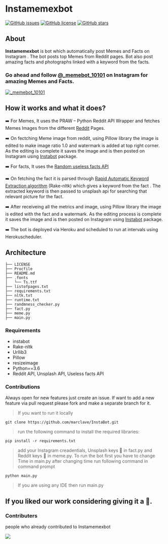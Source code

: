 # Instamemexbot

[![GitHub issues](https://img.shields.io/github/issues/BeLazy167/instamemexbot)](https://github.com/BeLazy167/instamemexbot/issues)
[![GitHub license](https://img.shields.io/github/license/BeLazy167/instamemexbot)](https://github.com/BeLazy167/instamemexbot/blob/master/LICENSE)
[![GitHub stars](https://img.shields.io/github/stars/BeLazy167/instamemexbot)](https://github.com/BeLazy167/instamemexbot/stargazers)

## About
**Instamemexbot** is bot which automatically post Memes and Facts on Instagram . The bot posts top Memes from Reddit pages. Bot also post amazing facts and photographs linked with a keyword from the facts.

### Go ahead and follow [@_memebot_10101](https://www.instagram.com/_memebot_10101) on Instagram for amazing Memes and Facts.
<a href="https://www.instagram.com/_memebot_10101" target="blank"><img src="https://img.icons8.com/fluent/48/000000/instagram-new.png" alt="_memebot_10101"/></a><br>



## How it works and what it does?
➡️ For Memes, It uses the PRAW – Python Reddit API Wrapper and fetches Memes Images from the different [Reddit](https://www.reddit.com/) Pages.

➡️ On fectching Meme image from reddit, using Pillow library the image is edited to make image ratio 1.0 and watermark is added at top right corner. As the editing is complete it saves the image and is then posted on Instagram using [Instabot](https://pypi.org/project/instabot/) package.

➡️ For facts, It uses the [Random useless facts API](https://uselessfacts.jsph.pl/)

➡️ On fetching the fact it is parsed through [Rapid Automatic Keyword Extraction algorithm](https://github.com/csurfer/rake-nltk) (Rake-nltk) which gives a keyword from the fact . The extracted keyword is then passed to unsplash api for searching that relevant picture for the fact. 

➡️ After receiveing all the metrics and image, using Pillow library the image is edited with the fact and a watermark. As the editing process is complete it saves the image and is then posted on Instagram using [Instabot](https://pypi.org/project/instabot/) package.

➡️ The bot is deployed via Heroku and scheduled to run at intervals using Herokuscheduler.

## Architecture
```
├── LICENSE
├── Procfile
├── README.md
├── .fonts
│   └── Ts.ttf
├── listofpages.txt
├── requirements.txt
├── nltk.txt
├── runtime.txt
├── randmness_checker.py
├── fact.py
├── meme.py
├── main.py
```

### Requirements
- instabot
- Rake-nltk
- Urllib3
- Pillow
- resizeimage
- Python==3.6
- Reddit API, Unsplash API, Useless facts API

### Contributions
Always open for new features just create an issue. If want to add a new feature via pull request please fork and make a separate branch for it.
 > If you want to run it locally
 ```
 git clone https://github.com/marclave/InstaBot.git
 ```
 >run the following command to install the required libraries:
 ```
 pip install -r requirements.txt
 ```

 >add your Instagram creadentials, Unsplash keys 🔑 in fact.py and Reddit keys 🔑 in meme.py. To run the bot first you have to change Time in main.py after changing time run     following command in command prompt
 ```
 python main.py
 ```
 >If you are using any IDE then run main.py


## If you liked our work considering giving it a 🌟.


### Contributers

people who already contributed to Instamemexbot

<a href="https://github.com/BeLazy167/instamemexbot/graphs/contributors">
  <img src="https://contrib.rocks/image?repo=BeLazy167/instamemexbot" />
</a><br>


